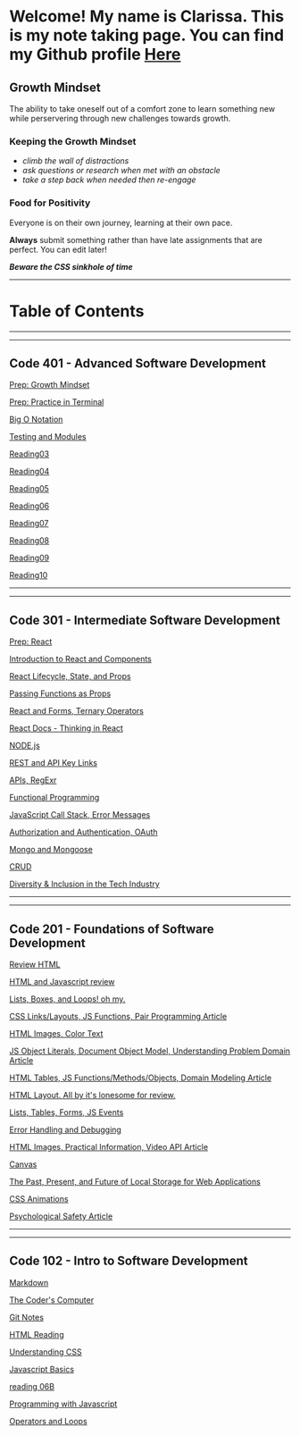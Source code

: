 # **Welcome! My name is Clarissa. This is my note taking page. You can find my Github profile [Here](https://github.com/yoshiontheloose)**

## Growth Mindset

The ability to take oneself out of a comfort zone to learn something new while perservering through new challenges towards growth.

### Keeping the Growth Mindset

* _climb the wall of distractions_  
* _ask questions or research when met with an obstacle_
* _take a step back when needed then re-engage_

### Food for Positivity

Everyone is on their own journey, learning at their own pace.

**Always** submit something rather than have late assignments that are perfect. You can edit later!

**_Beware the CSS sinkhole of time_**

---

# Table of Contents

---
---

## Code 401 - Advanced Software Development

[Prep: Growth Mindset](401/prep-growth.md)

[Prep: Practice in Terminal](401/prep-terminal.md)

[Big O Notation](401/reading01.md)

[Testing and Modules](401/reading02.md)

[Reading03](401/reading03.md)

[Reading04](401/reading04.md)

[Reading05](401/reading05.md)

[Reading06](401/reading06.md)

[Reading07](401/reading07.md)

[Reading08](401/)

[Reading09](401/)

[Reading10](401/)

---
---

## Code 301 - Intermediate Software Development

[Prep: React](301/PrepReact.md)

[Introduction to React and Components](301/reading01.md)

[React Lifecycle, State, and Props](301/reading02.md)

[Passing Functions as Props](301/reading03.md)

[React and Forms, Ternary Operators](301/reading04.md)

[React Docs - Thinking in React](301/reading05.md)

[NODE.js](301/reading06.md)

[REST and API Key Links](301/reading07.md)

[APIs, RegExr](301/reading08.md)

[Functional Programming](301/reading09.md)

[JavaScript Call Stack, Error Messages](301/reading10.md)

[Authorization and Authentication, OAuth](301/reading11.md)

[Mongo and Mongoose](301/reading12.md)

[CRUD](301/reading13.md)

[Diversity & Inclusion in the Tech Industry](301/reading14.md)

---
---

## Code 201 - Foundations of Software Development

[Review HTML](201/reading04.md)

[HTML and Javascript review](201/reading02.md)

[Lists, Boxes, and Loops! oh my.](201/reading03.md)

[CSS Links/Layouts, JS Functions, Pair Programming Article](201/reading04.md)

 [HTML Images, Color Text](201/reading05.md)

 [JS Object Literals, Document Object Model, Understanding Problem Domain Article](201/reading06.md)

 [HTML Tables, JS Functions/Methods/Objects, Domain Modeling Article](201/reading07.md)

 [HTML Layout. All by it's lonesome for review.](201/reading08.md)

 [Lists, Tables, Forms, JS Events](201/reading09.md)

 [Error Handling and Debugging](201/reading10.md)

 [HTML Images, Practical Information, Video API Article](201/reading11.md)

 [Canvas](201/reading12.md)

 [The Past, Present, and Future of Local Storage for Web Applications](201/reading13.md)

 [CSS Animations](201/reading14A.md)

 [Psychological Safety Article](201/reading14B.md)

 ---
 ---

## Code 102 - Intro to Software Development

 [Markdown](102/markdown.md)

 [The Coder's Computer](102/the-coders-computer.md)

 [Git Notes](102/git-notes.md)

 [HTML Reading](102/reading04.md)

 [Understanding CSS](102/reading05.md)

 [Javascript Basics](102/reading06A.md)

 [reading 06B](102/reading06B.md)

 [Programming with Javascript](102/reading07.md)

 [Operators and Loops](102/reading08.md)
